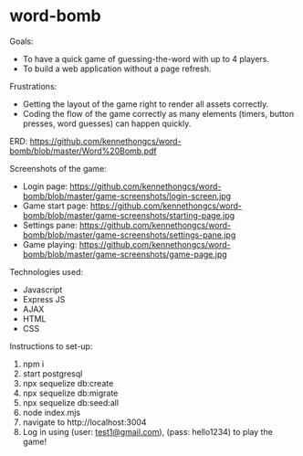 # word-bomb

Goals:

- To have a quick game of guessing-the-word with up to 4 players.
- To build a web application without a page refresh.

Frustrations:

- Getting the layout of the game right to render all assets correctly.
- Coding the flow of the game correctly as many elements (timers, button presses, word guesses) can happen quickly.

ERD: https://github.com/kennethongcs/word-bomb/blob/master/Word%20Bomb.pdf

Screenshots of the game:
- Login page: https://github.com/kennethongcs/word-bomb/blob/master/game-screenshots/login-screen.jpg
- Game start page: https://github.com/kennethongcs/word-bomb/blob/master/game-screenshots/starting-page.jpg
- Settings pane: https://github.com/kennethongcs/word-bomb/blob/master/game-screenshots/settings-pane.jpg
- Game playing: https://github.com/kennethongcs/word-bomb/blob/master/game-screenshots/game-page.jpg

Technologies used:
- Javascript
- Express JS
- AJAX
- HTML
- CSS

Instructions to set-up:
1. npm i
2. start postgresql
3. npx sequelize db:create
4. npx sequelize db:migrate
5. npx sequelize db:seed:all
6. node index.mjs
7. navigate to http://localhost:3004
8. Log in using (user: test1@gmail.com), (pass: hello1234) to play the game!
